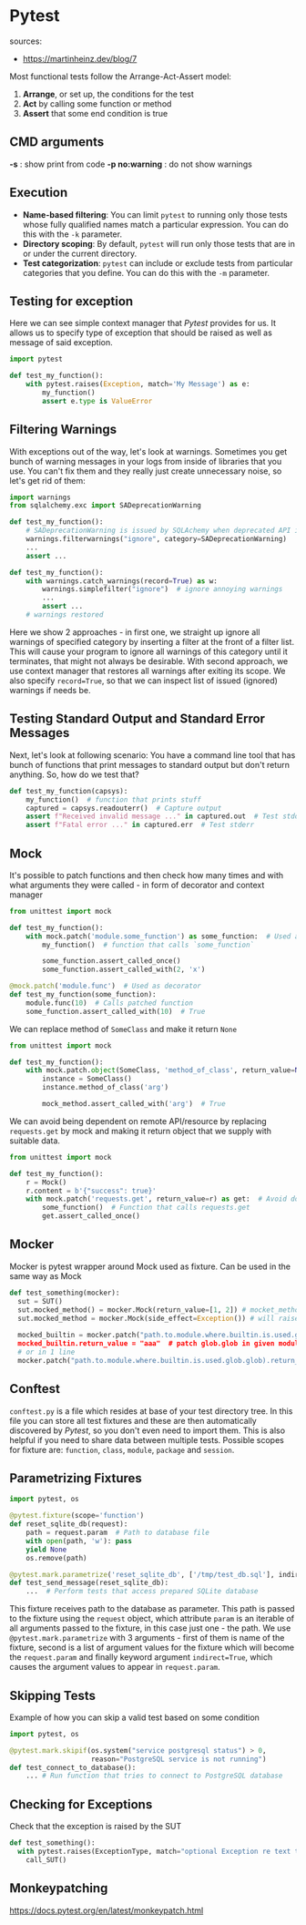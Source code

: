 # Pytest
sources:
* https://martinheinz.dev/blog/7

Most functional tests follow the Arrange-Act-Assert model:

1.  **Arrange**, or set up, the conditions for the test
2.  **Act**  by calling some function or method
3.  **Assert**  that some end condition is true

## CMD arguments
**-s** :   show print from code
**-p no:warning** : do not show warnings

## Execution
-   **Name-based filtering**: You can limit  `pytest`  to running only those tests whose fully qualified names match a particular expression. You can do this with the  `-k`  parameter.
-   **Directory scoping**: By default,  `pytest`  will run only those tests that are in or under the current directory.
-   **Test categorization**:  `pytest`  can include or exclude tests from particular categories that you define. You can do this with the  `-m`  parameter.

## Testing for exception
Here we can see simple context manager that _Pytest_ provides for us. It allows us to specify type of exception that should be raised as well as message of said exception.
```python
import pytest

def test_my_function():
    with pytest.raises(Exception, match='My Message') as e:
        my_function()
        assert e.type is ValueError
```

## Filtering Warnings

With exceptions out of the way, let's look at warnings. Sometimes you get bunch of warning messages in your logs from inside of libraries that you use. You can't fix them and they really just create unnecessary noise, so let's get rid of them:
```python
import warnings
from sqlalchemy.exc import SADeprecationWarning

def test_my_function():
    # SADeprecationWarning is issued by SQLAchemy when deprecated API is used
    warnings.filterwarnings("ignore", category=SADeprecationWarning)
    ...
    assert ...

def test_my_function():
    with warnings.catch_warnings(record=True) as w:
        warnings.simplefilter("ignore")  # ignore annoying warnings
        ...
        assert ...
    # warnings restored
```

Here we show 2 approaches - in first one, we straight up ignore all warnings of specified category by inserting a filter at the front of a filter list. This will cause your program to ignore all warnings of this category until it terminates, that might not always be desirable. With second approach, we use context manager that restores all warnings after exiting its scope. We also specify `record=True`, so that we can inspect list of issued (ignored) warnings if needs be.

## Testing Standard Output and Standard Error Messages

Next, let's look at following scenario: You have a command line tool that has bunch of functions that print messages to standard output but don't return anything. So, how do we test that?

```python
def test_my_function(capsys):
    my_function()  # function that prints stuff
    captured = capsys.readouterr()  # Capture output
    assert f"Received invalid message ..." in captured.out  # Test stdout
    assert f"Fatal error ..." in captured.err  # Test stderr
```

## Mock
It's possible to patch functions and then check how many times and with what arguments they were called - in form of decorator and context manager
```python
from unittest import mock

def test_my_function():
    with mock.patch('module.some_function') as some_function:  # Used as context manager
        my_function()  # function that calls `some_function`

        some_function.assert_called_once()
        some_function.assert_called_with(2, 'x')

@mock.patch('module.func')  # Used as decorator
def test_my_function(some_function):
    module.func(10)  # Calls patched function
    some_function.assert_called_with(10)  # True
```

We can replace method of `SomeClass` and make it return `None`
```python
from unittest import mock

def test_my_function():
    with mock.patch.object(SomeClass, 'method_of_class', return_value=None) as mock_method:
        instance = SomeClass()
        instance.method_of_class('arg')

        mock_method.assert_called_with('arg')  # True
```

We can avoid being dependent on remote API/resource by replacing `requests.get` by mock and making it return object that we supply with suitable data.
```python
from unittest import mock

def test_my_function():
    r = Mock()
    r.content = b'{"success": true}'
    with mock.patch('requests.get', return_value=r) as get:  # Avoid doing actual GET request
        some_function()  # Function that calls requests.get
        get.assert_called_once()
```
## Mocker
Mocker is pytest wrapper around Mock used as fixture. Can be used in the same way as Mock
```python
def test_something(mocker):
  sut = SUT()
  sut.mocked_method() = mocker.Mock(return_value=[1, 2]) # mocket_method will return 1 on 1st call and 2 on 2nd
  sut.mocked_method = mocker.Mock(side_effect=Exception()) # will raise exception on a mocked_method call
  
  mocked_builtin = mocker.patch("path.to.module.where.builtin.is.used.glob.glob)
  mocked_builtin.return_value = "aaa"  # patch glob.glob in given module
  # or in 1 line
  mocker.patch("path.to.module.where.builtin.is.used.glob.glob).return_value = "aaa"
```

## Conftest
`conftest.py` is a file which resides at base of your test directory tree. In this file you can store all test fixtures and these are then automatically discovered by _Pytest_, so you don't even need to import them. This is also helpful if you need to share data between multiple tests. 
Possible scopes for fixture are: `function`, `class`, `module`, `package` and `session`.

## Parametrizing Fixtures

```python
import pytest, os

@pytest.fixture(scope='function')
def reset_sqlite_db(request):
    path = request.param  # Path to database file
    with open(path, 'w'): pass
    yield None
    os.remove(path)

@pytest.mark.parametrize('reset_sqlite_db', ['/tmp/test_db.sql'], indirect=True)
def test_send_message(reset_sqlite_db):
    ...  # Perform tests that access prepared SQLite database
```
This fixture receives path to the database as parameter. This path is passed to the fixture using the `request` object, which attribute `param` is an iterable of all arguments passed to the fixture, in this case just one - the path.
We use `@pytest.mark.parametrize` with 3 arguments - first of them is name of the fixture, second is a list of argument values for the fixture which will become the `request.param` and finally keyword argument `indirect=True`, which causes the argument values to appear in `request.param`.

## Skipping Tests
Example of how you can skip a valid test based on some condition
```python
import pytest, os

@pytest.mark.skipif(os.system("service postgresql status") > 0,
                    reason="PostgreSQL service is not running")
def test_connect_to_database():
    ... # Run function that tries to connect to PostgreSQL database
```


## Checking for Exceptions
Check that the exception is raised by the SUT
```python
def test_something():
  with pytest.raises(ExceptionType, match="optional Exception re text to match")
    call_SUT()
```

## Monkeypatching
https://docs.pytest.org/en/latest/monkeypatch.html
<!--stackedit_data:
eyJoaXN0b3J5IjpbODY3NTA5NTY3LDE1ODkzMjQ2NzgsOTU1Nz
gxMTM1LDY0NjgzNDcyNiwtMTcyMzYyNjA0OSwxMDQ2NTQ5ODIw
LDEwMDQ4NjcwMzYsNzA3NDExMjAyLDExODk1MzA2MDIsMTE1OT
A3NzQ3NiwtMTYxODc4Nzc1Ml19
-->
